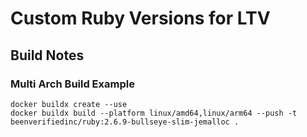 # Custom Ruby Versions for LTV

## Build Notes

### Multi Arch Build Example

    docker buildx create --use
    docker buildx build --platform linux/amd64,linux/arm64 --push -t beenverifiedinc/ruby:2.6.9-bullseye-slim-jemalloc .
